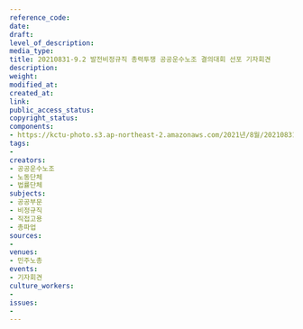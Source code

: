 ```yaml
---
reference_code: 
date: 
draft: 
level_of_description: 
media_type: 
title: 20210831-9.2 발전비정규직 총력투쟁 공공운수노조 결의대회 선포 기자회견
description: 
weight: 
modified_at: 
created_at: 
link: 
public_access_status: 
copyright_status: 
components:
- https://kctu-photo.s3.ap-northeast-2.amazonaws.com/2021년/8월/20210831-9.2+발전비정규직+총력투쟁+공공운수노조+결의대회+선포+기자회견/_1D20024.jpg
tags:
- 
creators:
- 공공운수노조
- 노동단체
- 법률단체
subjects:
- 공공부문
- 비정규직
- 직접고용
- 총파업
sources:
- 
venues:
- 민주노총
events:
- 기자회견
culture_workers:
- 
issues:
- 
---
```

